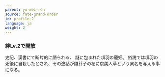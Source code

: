 ```yaml
---
parent: yu-mei-ren
source: fate-grand-order
id: profile-2
language: ja
weight: 2
---
```


### 絆Lv.2で開放

史記、漢書にて断片的に語られる、
謎に包まれた項羽の寵姫。
俗説では項羽の死後に自殺したとされ、その逸話が雛芥子の花に虞美人草という異名を与える事になる。
